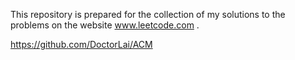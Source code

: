 This repository is prepared for the collection of my solutions to the problems on the website www.leetcode.com .

https://github.com/DoctorLai/ACM
